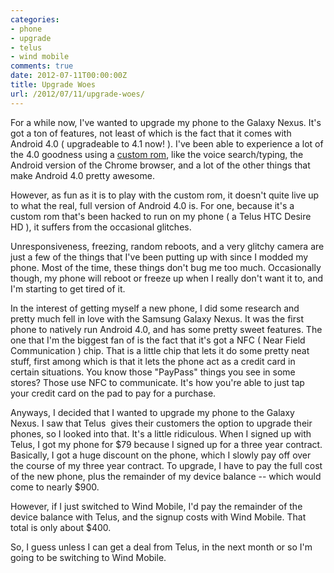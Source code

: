 ```yaml
---
categories:
- phone
- upgrade
- telus
- wind mobile
comments: true
date: 2012-07-11T00:00:00Z
title: Upgrade Woes
url: /2012/07/11/upgrade-woes/
---
```


For a while now, I've wanted to upgrade my phone to the Galaxy Nexus. It's got a ton of features, not least of which is the fact that it comes with Android 4.0 ( upgradeable to 4.1 now! ). I've been able to experience a lot of the 4.0 goodness using a [custom rom](http://forum.xda-developers.com/showthread.php?t=1450962), like the voice search/typing, the Android version of the Chrome browser, and a lot of the other things that make Android 4.0 pretty awesome.

However, as fun as it is to play with the custom rom, it doesn't quite live up to what the real, full version of Android 4.0 is. For one, because it's a custom rom that's been hacked to run on my phone ( a Telus HTC Desire HD ), it suffers from the occasional glitches.

Unresponsiveness, freezing, random reboots, and a very glitchy camera are just a few of the things that I've been putting up with since I modded my phone. Most of the time, these things don't bug me too much. Occasionally though, my phone will reboot or freeze up when I really don't want it to, and I'm starting to get tired of it.

In the interest of getting myself a new phone, I did some research and pretty much fell in love with the Samsung Galaxy Nexus. It was the first phone to natively run Android 4.0, and has some pretty sweet features. The one that I'm the biggest fan of is the fact that it's got a NFC ( Near Field Communication )&nbsp;chip. That is a little chip that lets it do some pretty neat stuff, first among which is that it lets the phone act as a credit card in certain situations. You know those "PayPass" things you see in some stores? Those use NFC to communicate. It's how you're able to just tap your credit card on the pad to pay for a purchase.

Anyways, I decided that I wanted to upgrade my phone to the Galaxy Nexus. I saw that Telus &nbsp;gives their customers the option to upgrade their phones, so I looked into that. It's a little ridiculous. When I signed up with Telus, I got my phone for $79 because I signed up for a three year contract. Basically, I got a huge discount on the phone, which I slowly pay off over the course of my three year contract. To upgrade, I have to pay the full cost of the new phone, plus the remainder of my device balance -- which would come to nearly $900.

However, if I just switched to Wind Mobile, I'd pay the remainder of the device balance with Telus, and the signup costs with Wind Mobile. That total is only about $400.

So, I guess unless I can get a deal from Telus, in the next month or so I'm going to be switching to Wind Mobile.
